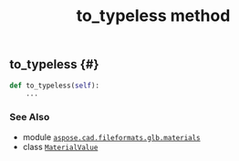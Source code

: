 ﻿---
title: to_typeless method
second_title: Aspose.CAD for Python via .NET API References
description: 
type: docs
weight: 50
url: /python-net/aspose.cad.fileformats.glb.materials/materialvalue/to_typeless/
is_root: false
---

## to_typeless {#}





```python
def to_typeless(self):
    ...
```





### See Also
* module [`aspose.cad.fileformats.glb.materials`](../../)
* class [`MaterialValue`](/cad/python-net/aspose.cad.fileformats.glb.materials/materialvalue)
